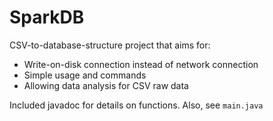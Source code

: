 # SparkDB
CSV-to-database-structure project that aims for: 
- Write-on-disk connection instead of network connection
- Simple usage and commands
- Allowing data analysis for CSV raw data

Included javadoc for details on functions. Also, see `main.java`
